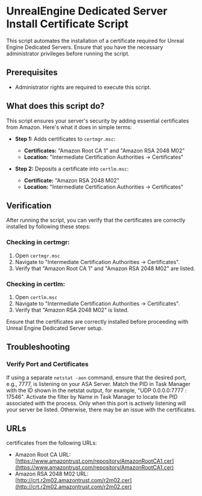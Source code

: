 # UnrealEngine Dedicated Server Install Certificate Script

This script automates the installation of a certificate required for Unreal Engine Dedicated Servers. Ensure that you have the necessary administrator privileges before running the script.

## Prerequisites

- Administrator rights are required to execute this script.

## What does this script do?

This script ensures your server's security by adding essential certificates from Amazon. Here's what it does in simple terms:

- **Step 1:** Adds certificates to `certmgr.msc`:
  - **Certificates:** "Amazon Root CA 1" and "Amazon RSA 2048 M02"
  - **Location:** "Intermediate Certification Authorities -> Certificates"

- **Step 2:** Deposits a certificate into `certlm.msc`:
  - **Certificate:** "Amazon RSA 2048 M02"
  - **Location:** "Intermediate Certification Authorities -> Certificates"

## Verification

After running the script, you can verify that the certificates are correctly installed by following these steps:

### Checking in certmgr:

1. Open `certmgr.msc`
2. Navigate to "Intermediate Certification Authorities -> Certificates".
3. Verify that "Amazon Root CA 1" and "Amazon RSA 2048 M02" are listed.

### Checking in certlm:

1. Open `certlm.msc`
2. Navigate to "Intermediate Certification Authorities -> Certificates".
3. Verify that "Amazon RSA 2048 M02" is listed.

Ensure that the certificates are correctly installed before proceeding with Unreal Engine Dedicated Server setup.

## Troubleshooting

### Verify Port and Certificates
If using a separate `netstat -aon` command, ensure that the desired port, e.g., 7777, is listening on your ASA Server. Match the PID in Task Manager with the ID shown in the netstat output, for example, "UDP 0.0.0.0:7777 *:* 17546". Activate the filter by Name in Task Manager to locate the PID associated with the process. Only when this port is actively listening will your server be listed. Otherwise, there may be an issue with the certificates.

## URLs

certificates from the following URLs:
   - Amazon Root CA URL: [https://www.amazontrust.com/repository/AmazonRootCA1.cer](https://www.amazontrust.com/repository/AmazonRootCA1.cer)
   - Amazon RSA 2048 M02 URL: [http://crt.r2m02.amazontrust.com/r2m02.cer](http://crt.r2m02.amazontrust.com/r2m02.cer)
